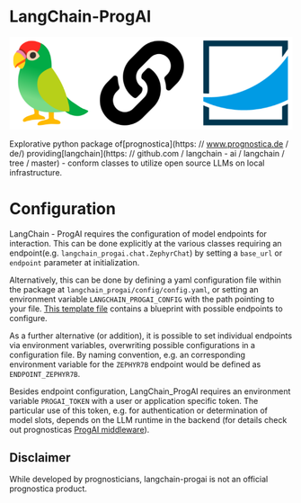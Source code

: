 # LangChain-ProgAI

![langchain_progai](.img/langchain_progai.png)

Explorative python package of[prognostica](https: // www.prognostica.de / de/) providing[langchain](https: // github.com / langchain - ai / langchain / tree / master) - conform classes to utilize open source LLMs on local infrastructure.


# Configuration

LangChain - ProgAI requires the configuration of model endpoints for interaction. This can be done explicitly at the various classes requiring an endpoint(e.g. `langchain_progai.chat.ZephyrChat`) by setting a `base_url` or `endpoint` parameter at initialization.

Alternatively, this can be done by defining a yaml configuration file within the package at `langchain_progai/config/config.yaml`, or setting an environment variable `LANGCHAIN_PROGAI_CONFIG` with the path pointing to your file. [This template file](langchain_progai/config/config.yaml.template) contains a blueprint with possible endpoints to configure.

As a further alternative (or addition), it is possible to set individual endpoints via environment variables, overwriting possible configurations in a configuration file. By naming convention, e.g. an corresponding environment variable for the `ZEPHYR7B` endpoint would be defined as `ENDPOINT_ZEPHYR7B`.

Besides endpoint configuration, LangChain_ProgAI requires an environment variable `PROGAI_TOKEN` with a user or application specific token. The particular use of this token, e.g. for authentication or determination of model slots, depends on the LLM runtime in the backend (for details check out prognosticas [ProgAI middleware](https://github.com/discovertomorrow/progai-middleware/pkgs/container/progai-middleware)).

## Disclaimer

While developed by prognosticians, langchain-progai is not an official prognostica product.
